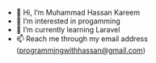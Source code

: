 - 👋 Hi, I’m Muhammad Hassan Kareem
- 👀 I’m interested in progamming
- 🌱 I’m currently learning Laravel
- 📫 Reach me through my email address (programmingwithhassan@gmail.com)

<!---
Hassan0308/Hassan0308 is a ✨ special ✨ repository because its `README.md` (this file) appears on your GitHub profile.
You can click the Preview link to take a look at your changes.
--->
